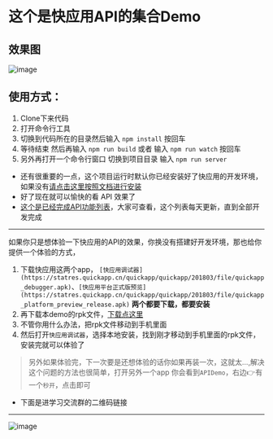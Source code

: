 # 这个是快应用API的集合Demo
## 效果图
![image](https://github.com/l455202325/APIDemo/blob/master/images/quickapp.gif)
## 使用方式：
1. Clone下来代码
2. 打开命令行工具
3. 切换到代码所在的目录然后输入 `npm install`  按回车
4. 等待结束 然后再输入 `npm run build` 或者 输入 `npm run watch` 按回车
5. 另外再打开一个命令行窗口 切换到项目目录 输入 `npm run server`

- 还有很重要的一点，这个项目运行时默认你已经安装好了快应用的开发环境，如果没有[请点击这里按照文档进行安装](https://doc.quickapp.cn/tutorial/getting-started/build-environment.html)
- 好了现在就可以愉快的看 API 效果了
- [这个是已经完成API功能列表](https://github.com/l455202325/APIDemo/blob/master/completeList.md)，大家可查看，这个列表每天更新，直到全部开发完成

----------
如果你只是想体验一下快应用的API的效果，你换没有搭建好开发环境，那也给你提供一个体验的方式，
1. 下载快应用这两个app，
`[快应用调试器](https://statres.quickapp.cn/quickapp/quickapp/201803/file/quickapp_debugger.apk)`、`[快应用平台正式版预览](https://statres.quickapp.cn/quickapp/quickapp/201803/file/quickapp_platform_preview_release.apk)`
**两个都要下载，都要安装**
2. 再下载本demo的rpk文件，[下载点这里](https://github.com/l455202325/APIDemo/blob/master/images/com.zixing.demo.rpk)
3. 不管你用什么办法，把rpk文件移动到手机里面
4. 然后打开`快应用调试器`，选择本地安装，找到刚才移动到手机里面的rpk文件，安装完就可以体验了
> 另外如果体验完，下一次要是还想体验的话你如果再装一次，这就太...,解决这个问题的方法也很简单，打开另外一个app 你会看到`APIDemo`，右边👉有一个`秒开`，点击即可

- 下面是进学习交流群的二维码链接
----------
![image](https://github.com/l455202325/APIDemo/blob/master/images/group.jpg)
